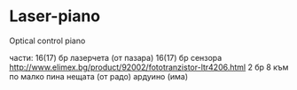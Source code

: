 # Laser-piano
Optical control piano

части: 
16(17) бр лазерчета (от пазара)
16(17) бр сензора http://www.elimex.bg/product/92002/fototranzistor-ltr4206.html
2 бр 8 към по малко пина нещата (от радо)
ардуино (има)
